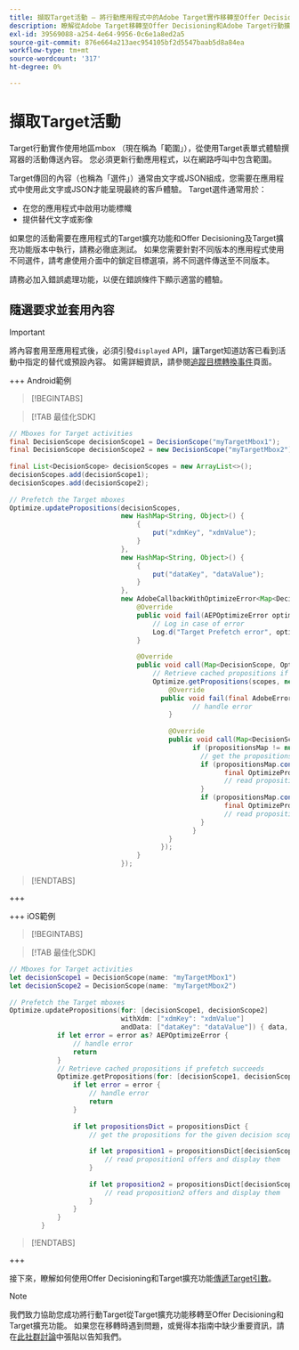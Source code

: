 ```yaml
---
title: 擷取Target活動 — 將行動應用程式中的Adobe Target實作移轉至Offer Decisioning和Target擴充功能
description: 瞭解從Adobe Target移轉至Offer Decisioning和Adobe Target行動擴充功能時，如何擷取Target活動。
exl-id: 39569088-a254-4e64-9956-0c6e1a8ed2a5
source-git-commit: 876e664a213aec954105bf2d5547baab5d8a84ea
workflow-type: tm+mt
source-wordcount: '317'
ht-degree: 0%

---
```


# 擷取Target活動

Target行動實作使用地區mbox （現在稱為「範圍」），從使用Target表單式體驗撰寫器的活動傳送內容。 您必須更新行動應用程式，以在網路呼叫中包含範圍。

Target傳回的內容（也稱為「選件」）通常由文字或JSON組成，您需要在應用程式中使用此文字或JSON才能呈現最終的客戶體驗。 Target選件通常用於：

* 在您的應用程式中啟用功能標幟
* 提供替代文字或影像

如果您的活動需要在應用程式的Target擴充功能和Offer Decisioning及Target擴充功能版本中執行，請務必徹底測試。 如果您需要針對不同版本的應用程式使用不同選件，請考慮使用介面中的鎖定目標選項，將不同選件傳送至不同版本。

請務必加入錯誤處理功能，以便在錯誤條件下顯示適當的體驗。


## 隨選要求並套用內容

>[!IMPORTANT]
>
>將內容套用至應用程式後，必須引發`displayed` API，讓Target知道訪客已看到活動中指定的替代或預設內容。 如需詳細資訊，請參閱[追蹤目標轉換事件](track-events.md)頁面。


+++ Android範例

>[!BEGINTABS]

>[!TAB 最佳化SDK]

```Java
// Mboxes for Target activities
final DecisionScope decisionScope1 = DecisionScope("myTargetMbox1");
final DecisionScope decisionScope2 = new DecisionScope("myTargetMbox2");
 
final List<DecisionScope> decisionScopes = new ArrayList<>();
decisionScopes.add(decisionScope1);
decisionScopes.add(decisionScope2);
 
// Prefetch the Target mboxes
Optimize.updatePropositions(decisionScopes,
                            new HashMap<String, Object>() {
                                {
                                    put("xdmKey", "xdmValue");
                                }
                            },
                            new HashMap<String, Object>() {
                                {
                                    put("dataKey", "dataValue");
                                }
                            },
                            new AdobeCallbackWithOptimizeError<Map<DecisionScope, OptimizeProposition>>() {
                                @Override
                                public void fail(AEPOptimizeError optimizeError) {
                                    // Log in case of error
                                    Log.d("Target Prefetch error", optimizeError.title);
                                }
 
                                @Override
                                public void call(Map<DecisionScope, OptimizeProposition> propositionsMap) {
                                    // Retrieve cached propositions if prefetch succeeds
                                    Optimize.getPropositions(scopes, new AdobeCallbackWithError<Map<DecisionScope, OptimizeProposition>>() {
                                        @Override
                                      public void fail(final AdobeError adobeError) {
                                              // handle error
                                        }
 
                                        @Override
                                        public void call(Map<DecisionScope, OptimizeProposition> propositionsMap) {
                                              if (propositionsMap != null && !propositionsMap.isEmpty()) {
                                                // get the propositions for the given decision scopes
                                                if (propositionsMap.contains(decisionScope1)) {
                                                      final OptimizeProposition proposition1 = propsMap.get(decisionScope1)
                                                      // read proposition1 offers and display them
                                                }
                                                if (propositionsMap.contains(decisionScope2)) {
                                                      final OptimizeProposition proposition2 = propsMap.get(decisionScope2)
                                                      // read proposition2 offers and display them
                                                }
                                              }
                                        }
                                      });
                                }
                            });
```

>[!ENDTABS]

+++

+++ iOS範例

>[!BEGINTABS]

>[!TAB 最佳化SDK]

```Swift
// Mboxes for Target activities
let decisionScope1 = DecisionScope(name: "myTargetMbox1")
let decisionScope2 = DecisionScope(name: "myTargetMbox2")
 
// Prefetch the Target mboxes
Optimize.updatePropositions(for: [decisionScope1, decisionScope2]
                            withXdm: ["xdmKey": "xdmValue"]
                            andData: ["dataKey": "dataValue"]) { data, error in
            if let error = error as? AEPOptimizeError {
                // handle error
                return
            }
            // Retrieve cached propositions if prefetch succeeds
            Optimize.getPropositions(for: [decisionScope1, decisionScope2]) { propositionsDict, error in
                if let error = error {
                    // handle error
                    return
                }
 
                if let propositionsDict = propositionsDict {
                    // get the propositions for the given decision scopes
 
                    if let proposition1 = propositionsDict[decisionScope1] {
                        // read proposition1 offers and display them
                    }
 
                    if let proposition2 = propositionsDict[decisionScope2] {
                        // read proposition2 offers and display them
                    }
                }
            }
        }
```

>[!ENDTABS]

+++



接下來，瞭解如何使用Offer Decisioning和Target擴充功能[傳遞Target引數](send-parameters.md)。

>[!NOTE]
>
>我們致力協助您成功將行動Target從Target擴充功能移轉至Offer Decisioning和Target擴充功能。 如果您在移轉時遇到問題，或覺得本指南中缺少重要資訊，請在[此社群討論](https://experienceleaguecommunities.adobe.com/t5/adobe-experience-platform-data/tutorial-discussion-migrate-adobe-target-to-mobile-sdk-on-edge/m-p/747484#M625)中張貼以告知我們。
